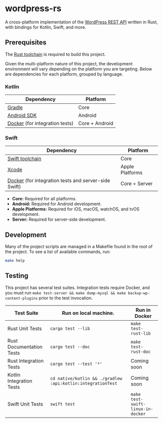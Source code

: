 # wordpress-rs

A cross-platform implementation of the [WordPress REST API](https://developer.wordpress.org/rest-api/) written in Rust, with bindings for Kotlin, Swift, and more.

## Prerequisites

The [Rust toolchain](https://www.rust-lang.org/tools/install) is required to build this project.

Given the multi-platform nature of this project, the development environment will vary depending on the platform you are targeting. Below are dependencies for each platform, grouped by language.

### Kotlin

| Dependency                                                | Platform         |
| --------------------------------------------------------- | ---------------- |
| [Gradle](https://gradle.org/install/)                     | Core             |
| [Android SDK](https://developer.android.com/tools)        | Android          |
| [Docker](https://www.docker.com/) (for integration tests) | Core + Android   |

### Swift

| Dependency                                                                       | Platform        |
| -------------------------------------------------------------------------------- | --------------- |
| [Swift toolchain](https://www.swift.org/install/macos/)                          | Core            |
| [Xcode](https://developer.apple.com/xcode/)                                      | Apple Platforms |
| [Docker](https://www.docker.com/)  (for integration tests and server-side Swift) | Core + Server   |

- **Core:** Required for all platforms.
- **Android:** Required for Android development.
- **Apple Platforms:** Required for iOS, macOS, watchOS, and tvOS development.
- **Server:** Required for server-side development.

## Development

Many of the project scripts are managed in a Makefile found in the root of the project. To see a list of available commands, run:

```sh
make help
```

## Testing

This project has several test suites. Integration tests require Docker, and you must run `make test-server && make dump-mysql && make backup-wp-content-plugins` prior to the test invocation.

| Test Suite                       | Run on local machine.                 | Run in Docker                     |
| -------------------------------- | ---------------------------------     | ---------------                   |
| Rust Unit Tests                  | `cargo test --lib`                    | `make test-rust-lib`              |
| Rust Documentation Tests         | `cargo test --doc`                    | `make test-rust-doc`              |
| Rust Integration Tests           | `cargo test --test '*'`               | Coming soon                       |
| Kotlin Integration Tests         | `cd native/kotlin && ./gradlew :api:kotlin:integrationTest`  | Coming soon                       |
| Swift Unit Tests                 | `swift test`                          | `make test-swift-linux-in-docker` |

